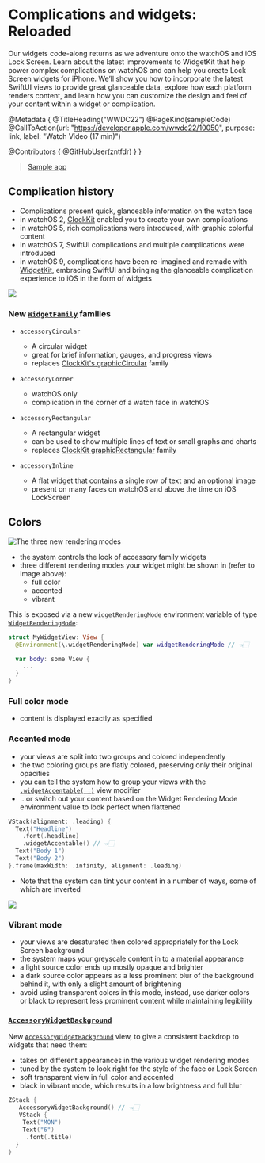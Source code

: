 # Complications and widgets: Reloaded

Our widgets code-along returns as we adventure onto the watchOS and iOS Lock Screen. Learn about the latest improvements to WidgetKit that help power complex complications on watchOS and can help you create Lock Screen widgets for iPhone. We’ll show you how to incorporate the latest SwiftUI views to provide great glanceable data, explore how each platform renders content, and learn how you can customize the design and feel of your content within a widget or complication.

@Metadata {
   @TitleHeading("WWDC22")
   @PageKind(sampleCode)
   @CallToAction(url: "https://developer.apple.com/wwdc22/10050", purpose: link, label: "Watch Video (17 min)")

   @Contributors {
      @GitHubUser(zntfdr)
   }
}



> [Sample app](https://developer.apple.com/documentation/widgetkit/adding_widgets_to_the_lock_screen_and_watch_faces)

## Complication history

- Complications present quick, glanceable information on the watch face
- in watchOS 2, [ClockKit][cc] enabled you to create your own complications
- in watchOS 5, rich complications were introduced, with graphic colorful content
- in watchOS 7, SwiftUI complications and multiple complications were introduced
- in watchOS 9, complications have been re-imagined and remade with [WidgetKit][wk], embracing SwiftUI and bringing the glanceable complication experience to iOS in the form of widgets

![][watch-vs-lockscreen]

### New [`WidgetFamily`][WidgetFamily] families
- `accessoryCircular`
  - A circular widget
  - great for brief information, gauges, and progress views
  - replaces [ClockKit's graphicCircular][clkcomplicationfamily/graphiccircular] family

- `accessoryCorner`
  - watchOS only
  - complication in the corner of a watch face in watchOS

- `accessoryRectangular`
  - A rectangular widget
  - can be used to show multiple lines of text or small graphs and charts
  - replaces [ClockKit graphicRectangular][CLKComplicationFamily.graphicRectangular] family

- `accessoryInline`
  - A flat widget that contains a single row of text and an optional image
  - present on many faces on watchOS and above the time on iOS LockScreen

## Colors

![The three new rendering modes][rendering-modes]

- the system controls the look of accessory family widgets
- three different rendering modes your widget might be shown in (refer to image above):
  - full color
  - accented
  - vibrant

This is exposed via a new `widgetRenderingMode` environment variable of type [`WidgetRenderingMode`][widgetrenderingmode]:

```swift
struct MyWidgetView: View {
  @Environment(\.widgetRenderingMode) var widgetRenderingMode // 👈🏻

  var body: some View {
    ...
  }
}
```

### Full color mode

- content is displayed exactly as specified

### Accented mode

- your views are split into two groups and colored independently
- the two coloring groups are flatly colored, preserving only their original opacities
- you can tell the system how to group your views with the [`.widgetAccentable(_:)`][widgetaccentable(_:)] view modifier
- ...or switch out your content based on the Widget Rendering Mode environment value to look perfect when flattened

```swift
VStack(alignment: .leading) {
  Text("Headline")
    .font(.headline)
    .widgetAccentable() // 👈🏻
  Text("Body 1")
  Text("Body 2")
}.frame(maxWidth: .infinity, alignment: .leading)
```

- Note that the system can tint your content in a number of ways, some of which are inverted

![][tints]

### Vibrant mode  

- your views are desaturated then colored appropriately for the Lock Screen background
- the system maps your greyscale content in to a material appearance
- a light source color ends up mostly opaque and brighter
- a dark source color appears as a less prominent blur of the background behind it, with only a slight amount of brightening
- avoid using transparent colors in this mode, instead, use darker colors or black to represent less prominent content while maintaining legibility

### [`AccessoryWidgetBackground`][AccessoryWidgetBackground]

New [`AccessoryWidgetBackground`][AccessoryWidgetBackground] view, to give a consistent backdrop to widgets that need them:

- takes on different appearances in the various widget rendering modes
- tuned by the system to look right for the style of the face or Lock Screen
- soft transparent view in full color and accented
- black in vibrant mode, which results in a low brightness and full blur

```swift
ZStack {
   AccessoryWidgetBackground() // 👈🏻
   VStack {
    Text("MON")
    Text("6")
     .font(.title)
  }
}
```

[watch-vs-lockscreen]: watch-vs-lockscreen.jpg
[rendering-modes]: rendering-modes.jpg
[tints]: tints.jpg
[AccessoryWidgetBackground]: https://developer.apple.com/documentation/widgetkit/accessorywidgetbackground
[widgetrenderingmode]: https://developer.apple.com/documentation/widgetkit/widgetrenderingmode
[cc]: https://developer.apple.com/documentation/clockkit
[wk]: https://developer.apple.com/documentation/WidgetKit
[WidgetFamily]: https://developer.apple.com/documentation/widgetkit/widgetfamily
[CLKComplicationFamily.graphicRectangular]: https://developer.apple.com/documentation/clockkit/clkcomplicationfamily/graphicrectangular
[clkcomplicationfamily/graphiccircular]: https://developer.apple.com/documentation/clockkit/clkcomplicationfamily/graphiccircular
[widgetaccentable(_:)]: https://developer.apple.com/documentation/widgetkit/accessorywidgetbackground/widgetaccentable(_:)